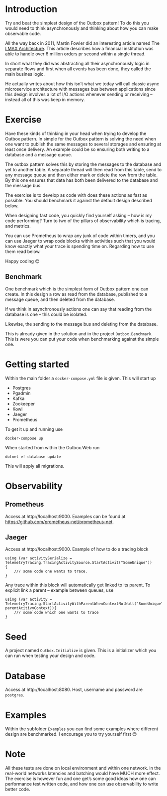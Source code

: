 # Introduction
Try and beat the simplest design of the Outbox pattern! To do this you would need to think asynchronously and thinking about how you can make observable code.

All the way back in 2011, Martin Fowler did an interesting article named The [LMAX Architecture](https://martinfowler.com/articles/lmax.html). This article describes how a financial institution was able to handle over 6 million orders pr second within a single thread.

In short what they did was abstracting all their asynchronously logic in separate flows and first when all events has been done, they called the main busines logic.

He actually writes about how this isn’t what we today will call classic async microservice architecture with messages bus between applications since this design involves a lot of I/O actions whenever sending or receiving – instead all of this was keep in memory.

# Exercise
Have these kinds of thinking in your head when trying to develop the Outbox pattern. In simple for the Outbox pattern is solving the need when one want to publish the same messages to several storages and ensuring at least once delivery. An example could be so ensuring both writing to a database and a message queue.

The outbox pattern solves this by storing the messages to the database and yet to another table. A separate thread will then read from this table, send to any message queue and then either mark or delete the row from the table. By this one ensures that data has both been delivered to the database and the message bus.

The exercise is to develop as code with does these actions as fast as possible. You should benchmark it against the default design described below.

When designing fast code, you quickly find yourself asking – how is my code performing? Turn to two of the pillars of observability which is tracing, and metrics.

You can use Prometheus to wrap any junk of code within timers, and you can use Jaeger to wrap code blocks within activities such that you would know exactly what your trace is spending time on. Regarding how to use them read below.

Happy coding 😊

## Benchmark
One benchmark which is the simplest form of Outbox pattern one can create. In this design a row as read from the database, published to a message queue, and then deleted from the database.

If we think in asynchronously actions one can say that reading from the database is one – this could be isolated. 

Likewise, the sending to the message bus and deleting from the database.

This is already given in the solution and in the project `Outbox.Benchmark`. This is were you can put your code when benchmarking against the simple one.

# Getting started
Within the main folder a `docker-compose.yml` file is given. This will start up
-	Postgres
-	Pgadmin
-	Kafka
-	Zookeeper
-	Kowl
-	Jaeger
-	Prometheus

To get it up and running use 
```
docker-compose up
```
When started from within the Outbox.Web run
```
dotnet ef database update
```
This will apply all migrations.


# Observability
## Prometheus
Access at http://localhost:9000.
Examples can be found at https://github.com/prometheus-net/prometheus-net.
## Jaeger
Access at http://localhost:9000.
Example of how to do a tracing block
```
using (var activitySerialize = TelemetryTracing.TracingActivitySource.StartActivit("SomeUnique"))
{
    /// some code one wants to trace.
}
```
Any trace within this block will automatically get linked to its parent. To explicit link a parent – example between queues, use
```
using (var activity = TelemetryTracing.StartActivityWithParentWhenContextNotNull("SomeUnique", parentAcitivyContext)){
	/// some code which one wants to trace
}
```
# Seed
A project named `Outbox.Initialize` is given. This is a initializer which you can run when testing your design and code.

# Database
Access at http://localhost:8080.
Host, username and password are `postgres`.

# Examples
Within the subfolder `Examples` you can find some examples where different design are benchmarked. I encourage you to try yourself first 😊


# Note
All these tests are done on local environment and within one network. In the real-world networks latencies and batching would have MUCH more effect. The exercise is however fun and one get’s some good ideas how one can performance test written code, and how one can use observability to write better code.

